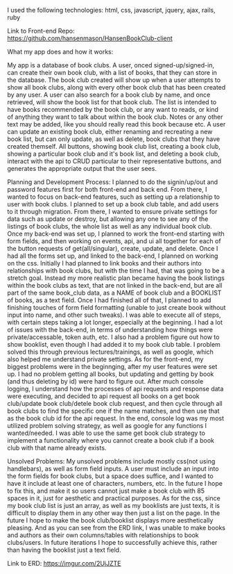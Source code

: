 I used the following technologies:
html, css, javascript, jquery, ajax, rails, ruby

Link to Front-end Repo: https://github.com/hansenmason/HansenBookClub-client

What my app does and how it works:

My app is a database of book clubs. A user, onced signed-up/signed-in, can
create their own book club, with a list of books, that they can store in the database.
The book club created will show up when a user attempts to show all book clubs,
along with every other book club that has been created by any user. A user can
also search for a book club by name, and once retrieved, will show the book list
for that book club. The list is intended to have books recommended by the book club,
or any want to reads, or kind of anything they want to talk about within the book club.
Notes or any other text may be added, like you should really read this book because
etc. A user can update an existing book club, either renaming and recreating a new
book list, but can only update, as well as delete, book clubs that they have created
themself. All buttons, showing book club list, creating a book club, showing a
particular book club and it's book list, and deleting a book club, interact with
the api to CRUD particular to their representative buttons, and generates the
appropriate output that the user sees.

Planning and Development Process:
I planned to do the signin/up/out and password features first for both front-end
and back end. From there, I wanted to focus on back-end features, such as
setting up a relationship to user with book clubs. I planned to set up a book club
table, and add users to it through migration. From there, I wanted to ensure private
settings for data such as update or destroy, but allowing any one to see any of the
listings of book clubs, the whole list as well as any individual book club. Once
my back-end was set up, I planned to work the front-end starting with form fields,
and then working on events, api, and ui all together for each of the button
requests of get(all/singular), create, update, and delete. Once I had all the forms
set up, and linked to the back-end, I planned on working on the css. Initially I
had planned to link books and their authors into relationships with book clubs,
but with the time I had, that was going to be a stretch goal. Instead my more realistic
plan became having the book listings within the book clubs as text, that are not
linked in the back-end, but are all part of the same book_club data, as a NAME
of book club and a BOOKLIST of books, as a text field. Once I had finished all of that,
I planned to add finishing touches of form field formatting (unable to just create
book without input into name, and other such tweaks). I was able to execute
all of steps, with certain steps taking a lot longer, especially at the beginning.
I had a lot of issues with the back-end, in terms of understanding how things
were private/accessable, token auth, etc. I also had a problem figure out how to
show booklist, even though I had added it to my book club table. I problem solved
this through previous lectures/trainings, as well as google, which also helped me understand
private settings. As for the front-end, my biggest problems were in the beginnging,
after my user features were set up. I had no problem getting all books, but updating
and getting by book (and thus deleting by id) were hard to figure out. After much
console logging, I understand how the processes of api requests and response data
were executing, and decided to api request all books on a get book club/update book club/detele book club request, and then cycle through all book clubs to find the specific one
if the name matches, and then use that as the book club id for the api request.
In the end, console log was my most utilized problem solving strategy, as well
as google for any functions I wanted/needed. I was able to use the same get book club
strategy to implement a functionality where you cannot create a book club if
a book club with that name already exists.

Unsolved Problems:
My unsolved problems include mostly css(not using handlebars), as well as form
field inputs. A user must include an input into the form fields for book clubs,
but a space does suffice, and I wanted to have it include at least one of characters,
numbers, etc. In the future I hope to fix this, and make it so users cannot
just make a book club with 85 spaces in it, just for aesthetic and practical
purposes. As for the css, since my book club list is just an array, as well
as my booklists are just texts, it is difficult to display them in any other way
then just a list on the page. In the future I hope to make the book club/booklist
displays more aesthetically pleasing. And as you can see from the ERD link,
I was unable to make books and authors as their own columns/tables with
relationships to book clubs/users. In future iterations I hope to successfully
achieve this, rather than having the booklist just a text field.

Link to ERD: https://imgur.com/2UjJZTE
